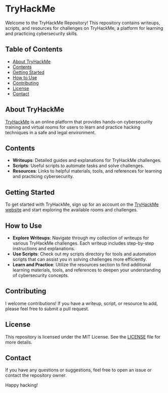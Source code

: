 # TryHackMe

Welcome to the TryHackMe Repository! This repository contains writeups, scripts, and resources for challenges on TryHackMe, a platform for learning and practicing cybersecurity skills.

## Table of Contents

- [About TryHackMe](#about-tryhackme)
- [Contents](#contents)
- [Getting Started](#getting-started)
- [How to Use](#how-to-use)
- [Contributing](#contributing)
- [License](#license)
- [Contact](#contact)

## About TryHackMe

[TryHackMe](https://tryhackme.com) is an online platform that provides hands-on cybersecurity training and virtual rooms for users to learn and practice hacking techniques in a safe and legal environment.

## Contents

- **Writeups**: Detailed guides and explanations for TryHackMe challenges.
- **Scripts**: Useful scripts to automate tasks and solve challenges.
- **Resources**: Links to helpful materials, tools, and references for learning and practicing cybersecurity.

## Getting Started

To get started with TryHackMe, sign up for an account on the [TryHackMe website](https://tryhackme.com/signup) and start exploring the available rooms and challenges.

## How to Use

- **Explore Writeups**: Navigate through my collection of writeups for various TryHackMe challenges. Each writeup includes step-by-step instructions and explanations.
- **Use Scripts**: Check out my scripts directory for tools and automation scripts that can assist you in solving challenges more efficiently.
- **Learn and Practice**: Utilize the resources section to find additional learning materials, tools, and references to deepen your understanding of cybersecurity concepts.

## Contributing

I welcome contributions! If you have a writeup, script, or resource to add, please feel free to submit a pull request.

## License

This repository is licensed under the MIT License. See the [LICENSE](./LICENSE) file for more details.

## Contact

If you have any questions or suggestions, feel free to open an issue or contact the repository owner.

Happy hacking!
